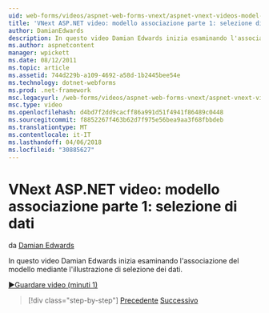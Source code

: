 ```yaml
---
uid: web-forms/videos/aspnet-web-forms-vnext/aspnet-vnext-videos-model-binding-part-1-selecting-data
title: 'VNext ASP.NET video: modello associazione parte 1: selezione di dati | Documenti Microsoft'
author: DamianEdwards
description: In questo video Damian Edwards inizia esaminando l'associazione del modello mediante l'illustrazione di selezione dei dati.
ms.author: aspnetcontent
manager: wpickett
ms.date: 08/12/2011
ms.topic: article
ms.assetid: 744d229b-a109-4692-a58d-1b2445bee54e
ms.technology: dotnet-webforms
ms.prod: .net-framework
msc.legacyurl: /web-forms/videos/aspnet-web-forms-vnext/aspnet-vnext-videos-model-binding-part-1-selecting-data
msc.type: video
ms.openlocfilehash: d4bd7f2dd9cacff86a991d51f4941f86489c0448
ms.sourcegitcommit: f8852267f463b62d7f975e56bea9aa3f68fbbdeb
ms.translationtype: MT
ms.contentlocale: it-IT
ms.lasthandoff: 04/06/2018
ms.locfileid: "30885627"
---
```

<a name="aspnet-vnext-videos-model-binding-part-1---selecting-data"></a>VNext ASP.NET video: modello associazione parte 1: selezione di dati
====================
da [Damian Edwards](https://github.com/DamianEdwards)

In questo video Damian Edwards inizia esaminando l'associazione del modello mediante l'illustrazione di selezione dei dati.

[&#9654;Guardare video (minuti 1)](https://channel9.msdn.com/Blogs/ASP-NET-Site-Videos/aspnet-vnext-videos-model-binding-part-1-selecting-data)

> [!div class="step-by-step"]
> [Precedente](aspnet-vnext-videos-strongly-typed-data-controls.md)
> [Successivo](aspnet-vnext-videos-model-binding-part-2-filtering.md)
